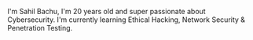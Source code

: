 I'm Sahil Bachu, I'm 20 years old and super passionate about Cybersecurity.
I'm currently learning Ethical Hacking, Network Security & Penetration Testing.
